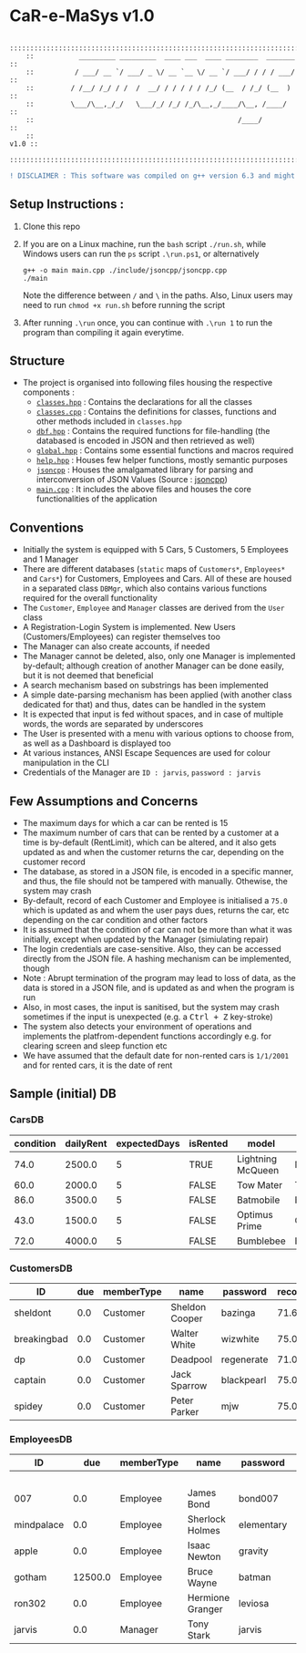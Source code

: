 # CaR-e-MaSys v1.0

```
    ::::::::::::::::::::::::::::::::::::::::::::::::::::::::::::::::::::::::::::::
    ::           _________ _________  ____ ___  ____ ________  _______          ::
    ::          / ___/ __ `/ ___/ _ \/ __ `__ \/ __ `/ ___/ / / / ___/          ::
    ::         / /__/ /_/ / /  /  __/ / / / / / /_/ (__  / /_/ (__  )           ::
    ::         \___/\__,_/_/   \___/_/ /_/ /_/\__,_/____/\__, /____/            ::
    ::                                                  /____/                  ::
    ::                                                                     v1.0 ::
    ::::::::::::::::::::::::::::::::::::::::::::::::::::::::::::::::::::::::::::::
```

```diff
! DISCLAIMER : This software was compiled on g++ version 6.3 and might break on later versions.
```

## Setup Instructions :

1. Clone this repo
2. If you are on a Linux machine, run the `bash` script `./run.sh`, while Windows users can run the `ps` script `.\run.ps1`, or alternatively

    ```
    g++ -o main main.cpp ./include/jsoncpp/jsoncpp.cpp
    ./main
    ```

    Note the difference between `/` and `\` in the paths. Also, Linux users may need to run `chmod +x run.sh` before running the script

3. After running `.\run` once, you can continue with `.\run 1` to run the program than compiling it again everytime.


## Structure

- The project is organised into following files housing the respective components :
    - [`classes.hpp`](include/classes.hpp) : Contains the declarations for all the classes
    - [`classes.cpp`](include/classes.cpp) : Contains the definitions for classes, functions and other methods included in `classes.hpp`
    - [`dbf.hpp`](include/dbf.hpp) : Contains the required functions for file-handling (the databased is encoded in JSON and then retrieved as well)
    - [`global.hpp`](include/global.hpp) :     Contains some essential functions and macros required
    - [`help.hpp`](include/help.hpp) : Houses few helper functions, mostly semantic purposes
    - [`jsoncpp`](include/jsoncpp/) : Houses the amalgamated library for parsing and interconversion of JSON Values (Source : [jsoncpp](https://github.com/open-source-parsers/jsoncpp))
    - [`main.cpp`](main.cpp) : It includes the above files and houses the core functionalities of the application

## Conventions

- Initially the system is equipped with 5 Cars, 5 Customers, 5 Employees and 1 Manager
- There are different databases (`static` maps of `Customers*`, `Employees*` and `Cars*`) for Customers, Employees and Cars. All of these are housed in a separated class `DBMgr`, which also contains various functions required for the overall functionality
- The `Customer`, `Employee` and `Manager` classes are derived from the `User` class
- A Registration-Login System is implemented. New Users (Customers/Employees) can register themselves too
- The Manager can also create accounts, if needed
- The Manager cannot be deleted, also, only one Manager is implemented by-default; although creation of another Manager can be done easily, but it is not deemed that beneficial
- A search mechanism based on substrings has been implemented
- A simple date-parsing mechanism has been applied (with another class dedicated for that) and thus, dates can be handled in the system
- It is expected that input is fed without spaces, and in case of multiple words, the words are separated by underscores
- The User is presented with a menu with various options to choose from, as well as a Dashboard is displayed too
- At various instances, ANSI Escape Sequences are used for colour manipulation in the CLI
- Credentials of the Manager are `ID : jarvis`, `password : jarvis`

## Few Assumptions and Concerns

- The maximum days for which a car can be rented is 15
- The maximum number of cars that can be rented by a customer at a time is by-default (RentLimit), which can be altered, and it also gets updated as and when the customer returns the car, depending on the customer record
- The database, as stored in a JSON file, is encoded in a specific manner, and thus, the file should not be tampered with manually. Othewise, the system may crash
- By-default, record of each Customer and Employee is initialised a `75.0` which is updated as and whem the user pays dues, returns the car, etc depending on the car condition and other factors
- It is assumed that the condition of car can not be more than what it was initially, except when updated by the Manager (simiulating repair)
- The login credentials are case-sensitive. Also, they can be accessed directly from the JSON file. A hashing mechanism can be implemented, though
- Note : Abrupt termination of the program may lead to loss of data, as the data is stored in a JSON file, and is updated as and when the program is run
- Also, in most cases, the input is sanitised, but the system may crash sometimes if the input is unexpected (e.g. a <kbd>Ctrl + Z</kbd> key-stroke)
- The system also detects your environment of operations and implements the platfrom-dependent functions accordingly e.g. for clearing screen and sleep function etc
- We have assumed that the default date for non-rented cars is `1/1/2001` and for rented cars, it is the date of rent


## Sample (initial) DB

### CarsDB

|condition|dailyRent|expectedDays|isRented|model|regNo|rentDate|renterID|
|-|-|-|-|-|-|-|-|
|74.0|2500.0|5|TRUE|Lightning McQueen|MCQRCR|12/2/2023|gotham|
|60.0|2000.0|5|FALSE|Tow Mater|TOWM8R|1/1/2001||
|86.0|3500.0|5|FALSE|Batmobile|BATMAN|1/1/2001||
|43.0|1500.0|5|FALSE|Optimus Prime|OPTIMUS|1/1/2001||
|72.0|4000.0|5|FALSE|Bumblebee|BBBEE|1/1/2001||


### CustomersDB

|ID|due|memberType|name|password|record|rentLimit|rentedCars|
|-|-|-|-|-|-|-|-|
|sheldont|0.0|Customer|Sheldon Cooper|bazinga|71.6|5| |
|breakingbad|0.0|Customer|Walter White|wizwhite|75.0|5| |
|dp|0.0|Customer|Deadpool|regenerate|71.0|3| |
|captain|0.0|Customer|Jack Sparrow|blackpearl|75.0|5| |
|spidey|0.0|Customer|Peter Parker|mjw|75.0|5| |


### EmployeesDB

|ID|due|memberType|name|password|record|rentLimit|rentedCars| | | | | | | |
|-|-|-|-|-|-|-|-|-|-|-|-|-|-|-|
| | | | | | | |condition|dailyRent|expectedDays|isRented|model|regNo|rentDate|renterID|
|007|0.0|Employee|James Bond|bond007|75.0|5| | | | | | | | |
|mindpalace|0.0|Employee|Sherlock Holmes|elementary|75.0|5| | | | | | | | |
|apple|0.0|Employee|Isaac Newton|gravity|75.0|5| | | | | | | | |
|gotham|12500.0|Employee|Bruce Wayne|batman|60.3|5|74.0|2500.0|5|TRUE|Lightning McQueen|MCQRCR|12/2/2023|gotham|
|ron302|0.0|Employee|Hermione Granger|leviosa|75.0|5| | | | | | | | |
|jarvis|0.0|Manager|Tony Stark|jarvis|75.0|5| | | | | | | | |
